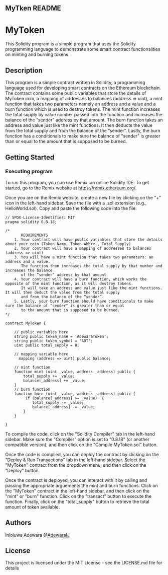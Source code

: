 ## MyTken README

# MyToken

This Solidity program is a simple program that uses the Solidity programming language to demonstrate some smart contract functionalities on minting and burning tokens.

## Description

This program is a simple contract written in Solidity, a programming language used for developing smart contracts on the Ethereum blockchain. The contract contains some public variables that store the details of MyToken coin, a mapping of addresses to balances (address => uint), a mint function that takes two parameters namely an address and a value and a burn function which is used to destroy tokens.
The mint function increases the total supply by value number passed into the function and increases the balance of the “sender” address by that amount. The burn function takes an address and value just like the mint functions. It then deducts the value from the total supply and from the balance of the “sender”. Lastly, the burn function has a conditionals to make sure the balance of "sender" is greater than or equal to the amount that is supposed to be burned.

## Getting Started

### Executing program

To run this program, you can use Remix, an online Solidity IDE. To get started, go to the Remix website at https://remix.ethereum.org/.

Once you are on the Remix website, create a new file by clicking on the "+" icon in the left-hand sidebar. Save the file with a .sol extension (e.g., HelloWorld.sol). Copy and paste the following code into the file:

```solidity
// SPDX-License-Identifier: MIT
pragma solidity 0.8.18;

/*
       REQUIREMENTS
    1. Your contract will have public variables that store the details about your coin (Token Name, Token Abbrv., Total Supply)
    2. Your contract will have a mapping of addresses to balances (address => uint)
    3. You will have a mint function that takes two parameters: an address and a value. 
       The function then increases the total supply by that number and increases the balance 
       of the “sender” address by that amount
    4. Your contract will have a burn function, which works the opposite of the mint function, as it will destroy tokens. 
       It will take an address and value just like the mint functions. It will then deduct the value from the total supply 
       and from the balance of the “sender”.
    5. Lastly, your burn function should have conditionals to make sure the balance of "sender" is greater than or equal 
       to the amount that is supposed to be burned.
*/

contract MyToken {

    // public variables here
    string public token_name = 'AdewaraToken';
    string public token_symbol = 'ADT';
    uint public total_supply = 0;

    // mapping variable here
      mapping (address => uint) public balance;

    // mint function
    function mint (uint _value, address _address) public {
        total_supply += _value;
        balance[_address] += _value; 
    }
    // burn function
    function burn (uint _value, address _address) public {
         if (balance[_address] >= _value)  {
            total_supply -= _value;
            balance[_address] -= _value;    
        }
    }

}

```

To compile the code, click on the "Solidity Compiler" tab in the left-hand sidebar. Make sure the "Compiler" option is set to "0.8.18" (or another compatible version), and then click on the "Compile MyToken.sol" button.

Once the code is compiled, you can deploy the contract by clicking on the "Deploy & Run Transactions" tab in the left-hand sidebar. Select the "MyToken" contract from the dropdown menu, and then click on the "Deploy" button.

Once the contract is deployed, you can interact with it by calling and passing the appropriate arguements the mint and burn functions. Click on the "MyToken" contract in the left-hand sidebar, and then click on the "mint" or "burn" function. Click on the "transact" button to execute the function. Finally, click on the "total_supply" button to retrieve the total amount of token available.

## Authors

Inioluwa Adewara 
[@AdewaraIJ](https://twitter.com/AdewaraIJ)


## License

This project is licensed under the MIT License - see the LICENSE.md file for details